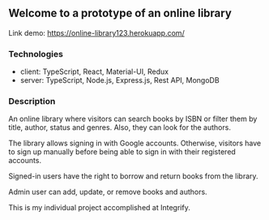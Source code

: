 ## Welcome to a prototype of an online library

Link demo: https://online-library123.herokuapp.com/

### Technologies
* client: TypeScript, React, Material-UI, Redux
* server: TypeScript, Node.js, Express.js, Rest API, MongoDB

### Description
An online library where visitors can search books by ISBN or filter them by title, author, status and genres. Also, they can look for the authors.

The library allows signing in with Google accounts. Otherwise, visitors have to sign up manually before being able to sign in with their registered accounts.

Signed-in users have the right to borrow and return books from the library.

Admin user can add, update, or remove books and authors. 

This is my individual project accomplished at Integrify. 
